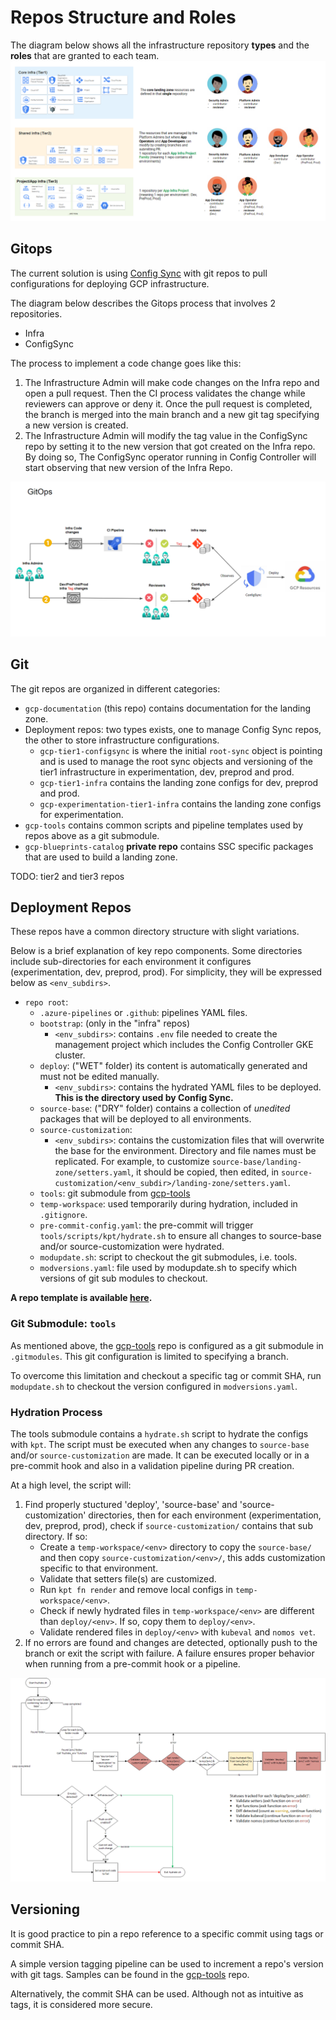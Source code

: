 # Repos Structure and Roles

The diagram below shows all the infrastructure repository **types** and the **roles** that are granted to each team.
![img](img/tiers.png)

## Gitops

The current solution is using [Config Sync](https://cloud.google.com/anthos-config-management/docs/config-sync-overview) with git repos to pull configurations for deploying GCP infrastructure.

The diagram below describes the Gitops process that involves 2 repositories.

- Infra
- ConfigSync

The process to implement a code change goes like this:

1. The Infrastructure Admin will make code changes on the Infra repo and open a pull request. Then the CI process validates the change while reviewers can approve or deny it. Once the pull request is completed, the branch is merged into the main branch and a new git tag specifying a new version is created.
2. The Infrastructure Admin will modify the tag value in the ConfigSync repo by setting it to the new version that got created on the Infra repo. By doing so, The ConfigSync operator running in Config Controller will start observing that new version of the Infra Repo.
 &nbsp;

![img](img/gitops.png)

## Git

The git repos are organized in different categories:

- `gcp-documentation` (this repo) contains documentation for the landing zone.
- Deployment repos: two types exists, one to manage Config Sync repos, the other to store infrastructure configurations.
  - `gcp-tier1-configsync` is where the initial `root-sync` object is pointing and is used to manage the root sync objects and versioning of the tier1 infrastructure in experimentation, dev, preprod and prod.
  - `gcp-tier1-infra` contains the landing zone configs for dev, preprod and prod.
  - `gcp-experimentation-tier1-infra` contains the landing zone configs for experimentation.
- `gcp-tools` contains common scripts and pipeline templates used by repos above as a git submodule.
- `gcp-blueprints-catalog` **private repo** contains SSC specific packages that are used to build a landing zone.

TODO: tier2 and tier3 repos

## Deployment Repos

These repos have a common directory structure with slight variations.

Below is a brief explanation of key repo components.  Some directories include sub-directories for each environment it configures (experimentation, dev, preprod, prod).  For simplicity, they will be expressed below as `<env_subdirs>`.

- `repo root`:
  - `.azure-pipelines` or `.github`: pipelines YAML files.
  - `bootstrap`: (only in the "infra" repos)
    - `<env_subdirs>`: contains `.env` file needed to create the management project which includes the Config Controller GKE cluster.
  - `deploy`: ("WET" folder) its content is automatically generated and must not be edited manually.
    - `<env_subdirs>`: contains the hydrated YAML files to be deployed.  **This is the directory used by Config Sync.**
  - `source-base`: ("DRY" folder) contains a collection of *unedited* packages that will be deployed to all environments.
  - `source-customization`:
    - `<env_subdirs>`: contains the customization files that will overwrite the base for the environment.  Directory and file names must be replicated.  For example, to customize `source-base/landing-zone/setters.yaml`, it should be copied, then edited, in `source-customization/<env_subdir>/landing-zone/setters.yaml`.
  - `tools`: git submodule from [gcp-tools](https://github.com/ssc-spc-ccoe-cei/gcp-tools)
  - `temp-workspace`: used temporarily during hydration, included in `.gitignore`.
  - `pre-commit-config.yaml`: the pre-commit will trigger `tools/scripts/kpt/hydrate.sh` to ensure all changes to source-base and/or source-customization were hydrated.
  - `modupdate.sh`: script to checkout the git submodules, i.e. tools.
  - `modversions.yaml`: file used by modupdate.sh to specify which versions of git sub modules to checkout.

**A repo template is available [here](https://github.com/ssc-spc-ccoe-cei/gcp-repo-template).**

### Git Submodule: `tools`

As mentioned above, the [gcp-tools](https://github.com/ssc-spc-ccoe-cei/gcp-tools) repo is configured as a git submodule in `.gitmodules`.  This git configuration is limited to specifying a branch.

To overcome this limitation and checkout a specific tag or commit SHA, run `modupdate.sh` to checkout the version configured in `modversions.yaml`.

### Hydration Process

The tools submodule contains a `hydrate.sh` script to hydrate the configs with `kpt`.  The script must be executed when any changes to `source-base` and/or `source-customization` are made.  It can be executed locally or in a pre-commit hook and also in a validation pipeline during PR creation.

At a high level, the script will:

1. Find properly stuctured 'deploy', 'source-base' and 'source-customization' directories, then for each environment (experimentation, dev, preprod, prod), check if `source-customization/` contains that sub directory.  If so:
    - Create a `temp-workspace/<env>` directory to copy the `source-base/` and then copy `source-customization/<env>/`, this adds customization specific to that environment.
    - Validate that setters file(s) are customized.
    - Run `kpt fn render` and remove local configs in `temp-workspace/<env>`.
    - Check if newly hydrated files in `temp-workspace/<env>` are different than `deploy/<env>`.  If so, copy them to `deploy/<env>`.
    - Validate rendered files in `deploy/<env>` with `kubeval` and `nomos vet`.
1. If no errors are found and changes are detected, optionally push to the branch or exit the script with failure.
A failure ensures proper behavior when running from a pre-commit hook or a pipeline.

![img](img/hydrate-script-flowchart.png)

## Versioning

It is good practice to pin a repo reference to a specific commit using tags or commit SHA.

A simple version tagging pipeline can be used to increment a repo's version with git tags.  Samples can be found in the [gcp-tools](https://github.com/ssc-spc-ccoe-cei/gcp-tools/tree/main/pipeline-samples/version-tagging) repo.

Alternatively, the commit SHA can be used.  Although not as intuitive as tags, it is considered more secure.
